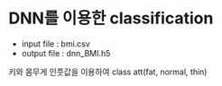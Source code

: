 # DNN를 이용한 classification

* input file : bmi.csv  
* output file : dnn_BMI.h5  

키와 몸무게 인풋값을 이용하여 class att(fat, normal, thin)

